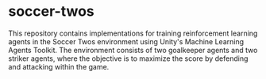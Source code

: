 # soccer-twos
This repository contains implementations for training reinforcement learning agents in the Soccer Twos environment using Unity's Machine Learning Agents Toolkit. The environment consists of two goalkeeper agents and two striker agents, where the objective is to maximize the score by defending and attacking within the game.
